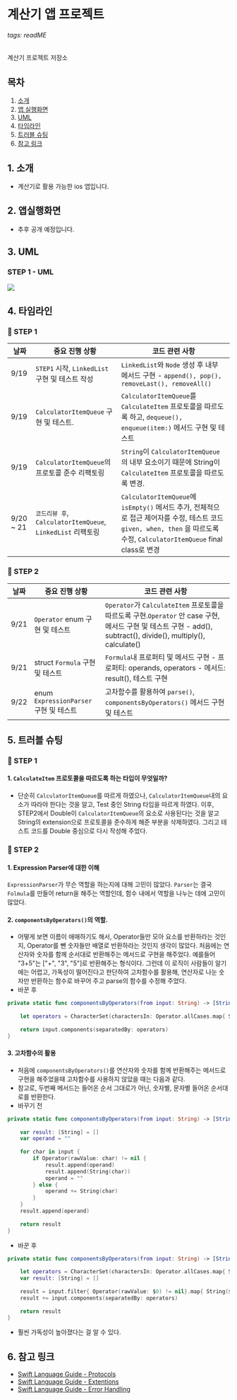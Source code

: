 # 계산기 앱 프로젝트
###### tags: readME
계산기 프로젝트 저장소

## 목차

1. [소개](#소개)
2. [앱 실행화면](#앱-실행화면)
3. [UML](#UML)
4. [타임라인](#타임라인)
5. [트러블 슈팅](#트러블-슈팅)
6. [참고 링크](#참고-링크)




## 1. 소개
- 계산기로 활용 가능한 ios 앱입니다.
## 2. 앱실행화면
-  추후 공개 예정입니다.

## 3. UML

### STEP 1 - UML
![](https://i.imgur.com/rl6zEnM.png)

## 4. 타임라인

### 🌈 STEP 1
| 날짜 | 중요 진행 상황 | 코드 관련 사항
|---|---|---|
|9/19| `STEP1` 시작, `LinkedList` 구현 및 테스트 작성 | `LinkedList`와 `Node` 생성 후 내부 메서드 구현 - `append(), pop(), removeLast(), removeAll()`|
|9/19| `CalculatorItemQueue` 구현 및 테스트. | `CalculatorItemQueue`를 `CalculateItem` 프로토콜을 따르도록 하고, `dequeue(), enqueue(item:)` 메서드 구현 및 테스트|
|9/19|`CalculatorItemQueue`의 프로토콜 준수 리팩토링 |`String`이 `CalculatorItemQueue`의 내부 요소이기 때문에 String이 `CalculateItem` 프로토콜을 따르도록 변경.
|9/20 ~ 21| `코드리뷰 후`, `CalculatorItemQueue`, `LinkedList` 리팩토링| `CalculatorItemQueue`에 `isEmpty()` 메서드 추가, 전체적으로 접근 제어자를 수정, 테스트 코드 `given, when, then` 을 따르도록 수정, `CalculatorItemQueue` final class로 변경|

### 🌈 STEP 2
| 날짜 | 중요 진행 상황 | 코드 관련 사항
|---|---|---|
|9/21| `Operator` enum 구현 및 테스트 |`Operator`가 `CalculateItem` 프로토콜을 따르도록 구현.`Operator` 안 case 구현, 메서드 구현 및 테스트 구현 - add(), subtract(), divide(), multiply(), calculate() |
|9/21| struct `Formula`  구현 및 테스트| `Formula`내 프로퍼티 및 메서드 구현 - 프로퍼티: operands, operators - 메서드: result(), 테스트 구현|
|9/22| enum `ExpressionParser` 구현 및 테스트 | 고차함수를 활용하여    `parse()`, `componentsByOperators()` 메서드 구현 및 테스트|

## 5. 트러블 슈팅

### 🌈 STEP 1

#### 1. `CalculateItem` 프로토콜을 따르도록 하는 타입이 무엇일까?
- 단순히 `CalculatorItemQueue`를 따르게 하였으나, `CalculatorItemQueue`내의 요소가 따라야 한다는 것을 알고, Test 중인 String 타입을 따르게 하였다. 이후, STEP2에서 Double이 `CalculatorItemQueue`의 요소로 사용된다는 것을 알고 String의 extension으로 프로토콜을 준수하게 해준 부분을 삭제하였다. 그리고 테스트 코드를 Double 중심으로 다시 작성해 주었다.

### 🌈 STEP 2
#### 1. Expression Parser에 대한 이해
`ExpressionParser`가 무슨 역할을 하는지에 대해 고민이 많았다. `Parser`는 결국 `Folmula`를 만들어 return을 해주는 역할인데, 함수 내에서 역할을 나누는 데에 고민이 많았다.

#### 2. `componentsByOperators()`의 역할.
- 어떻게 보면 이름이 애매하기도 해서, Operator들만 모아 요소를 반환하라는 것인지, Operator를 뺀 숫자들만 배열로 반환하라는 것인지 생각이 많았다. 처음에는 연산자와 숫자를 함께 순서대로 반환해주는 메서드로 구현을 해주었다. 예를들어 "3+5"는 ["+", "3", "5"]로 반환해주는 형식이다. 그런데 이 로직이 사람들이 알기에는 어렵고, 가독성이 떨어진다고 판단하여 고차함수를 활용해, 연산자로 나눈 숫자만 반환하는 함수로 바꾸어 주고 parse의 함수를 수정해 주었다.
- 바꾼 후
```swift
private static func componentsByOperators(from input: String) -> [String] {
        
    let operators = CharacterSet(charactersIn: Operator.allCases.map{ String($0.rawValue) }.joined())
        
    return input.components(separatedBy: operators)
}
```

#### 3. 고차함수의 활용
- 처음에 `componentsByOperators()`를 연산자와 숫자를 함께 반환해주는 메서드로 구현을 해주었을때 고차함수를 사용하지 않았을 때는 다음과 같다.
- 참고로, 두번째 메서드는 들어온 순서 그대로가 아닌, 숫자별, 문자별 들어온 순서대로를 반환한다.
- 바꾸기 전
```swift
private static func componentsByOperators(from input: String) -> [String] {
        
    var result: [String] = []
    var operand = ""
        
    for char in input {
        if Operator(rawValue: char) != nil {
            result.append(operand)
            result.append(String(char))
            operand = ""
        } else {
            operand += String(char)
        }
    }
    result.append(operand)
        
    return result
}
```
- 바꾼 후
```swift
private static func componentsByOperators(from input: String) -> [String] {
        
    let operators = CharacterSet(charactersIn: Operator.allCases.map{ String($0.rawValue) }.joined())
    var result: [String] = []
        
    result = input.filter{ Operator(rawValue: $0) != nil}.map{ String($0) }
    result += input.components(separatedBy: operators)
        
    return result
}
```

- 훨씬 가독성이 높아졌다는 걸 알 수 있다. 

## 6. 참고 링크
- [Swift Language Guide - Protocols](https://docs.swift.org/swift-book/LanguageGuide/Protocols.html)
- [Swift Language Guide - Extentions](https://docs.swift.org/swift-book/LanguageGuide/Extensions.html)
- [Swift Language Guide - Error Handling](https://docs.swift.org/swift-book/LanguageGuide/ErrorHandling.html)
